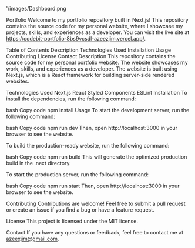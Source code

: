 '/images/Dashboard.png

Portfolio 
Welcome to my portfolio repository built in Next.js! This repository contains the source code for my personal website, where I showcase my projects, skills, and experiences as a developer. You can visit the live site at https://codebit-portfolio-8bs9vcsdl-azeezjim.vercel.app/.

Table of Contents
Description
Technologies Used
Installation
Usage
Contributing
License
Contact
Description
This repository contains the source code for my personal portfolio website. The website showcases my work, skills, and experiences as a developer. The website is built using Next.js, which is a React framework for building server-side rendered websites.

Technologies Used
Next.js
React
Styled Components
ESLint
Installation
To install the dependencies, run the following command:

bash
Copy code
npm install
Usage
To start the development server, run the following command:

bash
Copy code
npm run dev
Then, open http://localhost:3000 in your browser to see the website.

To build the production-ready website, run the following command:

bash
Copy code
npm run build
This will generate the optimized production build in the .next directory.

To start the production server, run the following command:

bash
Copy code
npm run start
Then, open http://localhost:3000 in your browser to see the website.

Contributing
Contributions are welcome! Feel free to submit a pull request or create an issue if you find a bug or have a feature request.

License
This project is licensed under the MIT license.

Contact
If you have any questions or feedback, feel free to contact me at azeexjim@gmail.com.

